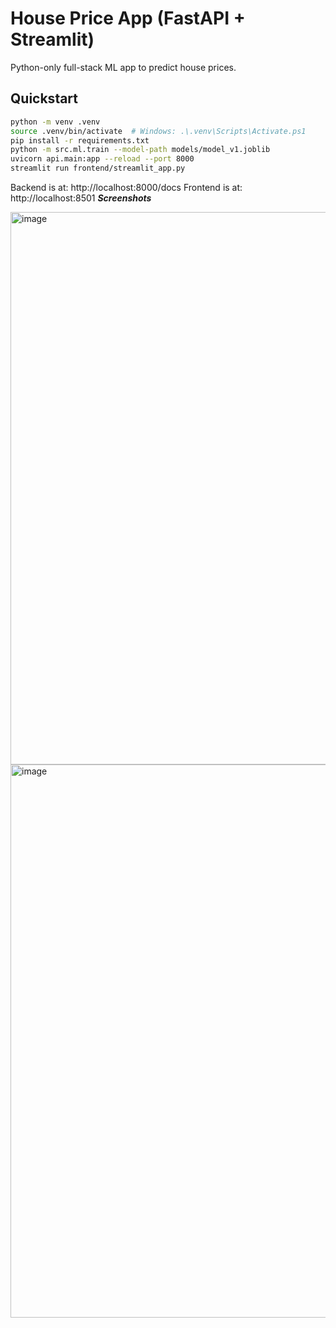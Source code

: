 # House Price App (FastAPI + Streamlit)
 Python-only full-stack ML app to predict house prices.
 ## Quickstart
 ```bash
 python -m venv .venv
source .venv/bin/activate  # Windows: .\.venv\Scripts\Activate.ps1
 pip install -r requirements.txt
 python -m src.ml.train --model-path models/model_v1.joblib
 uvicorn api.main:app --reload --port 8000
 streamlit run frontend/streamlit_app.py
```
Backend is at:  http://localhost:8000/docs
Frontend is at:  http://localhost:8501
***Screenshots***

<img width="1910" height="884" alt="image" src="https://github.com/user-attachments/assets/989710e6-d94f-48eb-a61b-0828f7e6f6c9" />
<img width="1913" height="885" alt="image" src="https://github.com/user-attachments/assets/4505ebc6-ceba-4c3c-b440-a08b16d71a2f" />
